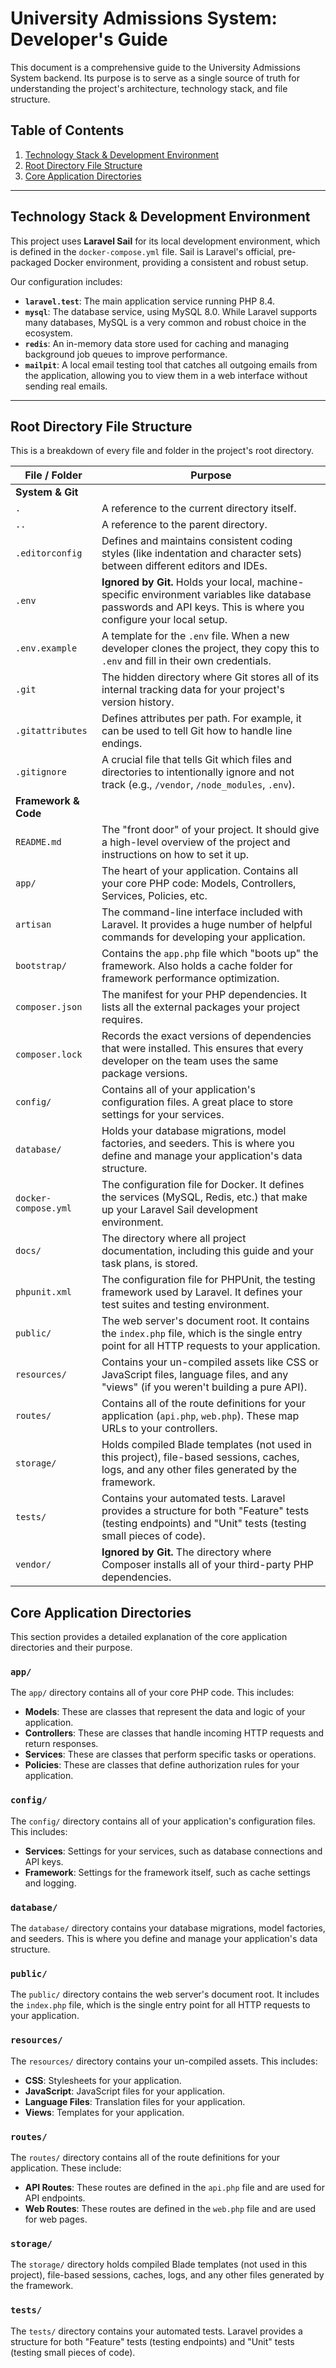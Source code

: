 # University Admissions System: Developer's Guide

This document is a comprehensive guide to the University Admissions System backend. Its purpose is to serve as a single source of truth for understanding the project's architecture, technology stack, and file structure.

## Table of Contents
1. [Technology Stack & Development Environment](#technology-stack--development-environment)
2. [Root Directory File Structure](#root-directory-file-structure)
3. [Core Application Directories](#core-application-directories)

---

## Technology Stack & Development Environment

This project uses **Laravel Sail** for its local development environment, which is defined in the `docker-compose.yml` file. Sail is Laravel's official, pre-packaged Docker environment, providing a consistent and robust setup.

Our configuration includes:
- **`laravel.test`**: The main application service running PHP 8.4.
- **`mysql`**: The database service, using MySQL 8.0. While Laravel supports many databases, MySQL is a very common and robust choice in the ecosystem.
- **`redis`**: An in-memory data store used for caching and managing background job queues to improve performance.
- **`mailpit`**: A local email testing tool that catches all outgoing emails from the application, allowing you to view them in a web interface without sending real emails.

---

## Root Directory File Structure

This is a breakdown of every file and folder in the project's root directory.

| File / Folder         | Purpose                                                                                                                                                             |
| --------------------- | ------------------------------------------------------------------------------------------------------------------------------------------------------------------- |
| **System & Git**      |                                                                                                                                                                     |
| `.`                   | A reference to the current directory itself.                                                                                                                        |
| `..`                  | A reference to the parent directory.                                                                                                                                |
| `.editorconfig`       | Defines and maintains consistent coding styles (like indentation and character sets) between different editors and IDEs.                                            |
| `.env`                | **Ignored by Git.** Holds your local, machine-specific environment variables like database passwords and API keys. This is where you configure your local setup.      |
| `.env.example`        | A template for the `.env` file. When a new developer clones the project, they copy this to `.env` and fill in their own credentials.                                  |
| `.git`                | The hidden directory where Git stores all of its internal tracking data for your project's version history.                                                         |
| `.gitattributes`      | Defines attributes per path. For example, it can be used to tell Git how to handle line endings.                                                                    |
| `.gitignore`          | A crucial file that tells Git which files and directories to intentionally ignore and not track (e.g., `/vendor`, `/node_modules`, `.env`).                            |
| **Framework & Code**  |                                                                                                                                                                     |
| `README.md`           | The "front door" of your project. It should give a high-level overview of the project and instructions on how to set it up.                                          |
| `app/`                | The heart of your application. Contains all your core PHP code: Models, Controllers, Services, Policies, etc.                                                       |
| `artisan`             | The command-line interface included with Laravel. It provides a huge number of helpful commands for developing your application.                                    |
| `bootstrap/`          | Contains the `app.php` file which "boots up" the framework. Also holds a cache folder for framework performance optimization.                                       |
| `composer.json`       | The manifest for your PHP dependencies. It lists all the external packages your project requires.                                                                   |
| `composer.lock`       | Records the exact versions of dependencies that were installed. This ensures that every developer on the team uses the same package versions.                         |
| `config/`             | Contains all of your application's configuration files. A great place to store settings for your services.                                                         |
| `database/`           | Holds your database migrations, model factories, and seeders. This is where you define and manage your application's data structure.                               |
| `docker-compose.yml`  | The configuration file for Docker. It defines the services (MySQL, Redis, etc.) that make up your Laravel Sail development environment.                               |
| `docs/`               | The directory where all project documentation, including this guide and your task plans, is stored.                                                                 |
| `phpunit.xml`         | The configuration file for PHPUnit, the testing framework used by Laravel. It defines your test suites and testing environment.                                       |
| `public/`             | The web server's document root. It contains the `index.php` file, which is the single entry point for all HTTP requests to your application.                         |
| `resources/`          | Contains your un-compiled assets like CSS or JavaScript files, language files, and any "views" (if you weren't building a pure API).                                |
| `routes/`             | Contains all of the route definitions for your application (`api.php`, `web.php`). These map URLs to your controllers.                                              |
| `storage/`            | Holds compiled Blade templates (not used in this project), file-based sessions, caches, logs, and any other files generated by the framework.                        |
| `tests/`              | Contains your automated tests. Laravel provides a structure for both "Feature" tests (testing endpoints) and "Unit" tests (testing small pieces of code).          |
| `vendor/`             | **Ignored by Git.** The directory where Composer installs all of your third-party PHP dependencies.                                                                   |

## Core Application Directories

This section provides a detailed explanation of the core application directories and their purpose.

### `app/`

The `app/` directory contains all of your core PHP code. This includes:
- **Models**: These are classes that represent the data and logic of your application.
- **Controllers**: These are classes that handle incoming HTTP requests and return responses.
- **Services**: These are classes that perform specific tasks or operations.
- **Policies**: These are classes that define authorization rules for your application.

### `config/`

The `config/` directory contains all of your application's configuration files. This includes:
- **Services**: Settings for your services, such as database connections and API keys.
- **Framework**: Settings for the framework itself, such as cache settings and logging.

### `database/`

The `database/` directory contains your database migrations, model factories, and seeders. This is where you define and manage your application's data structure.

### `public/`

The `public/` directory contains the web server's document root. It includes the `index.php` file, which is the single entry point for all HTTP requests to your application.

### `resources/`

The `resources/` directory contains your un-compiled assets. This includes:
- **CSS**: Stylesheets for your application.
- **JavaScript**: JavaScript files for your application.
- **Language Files**: Translation files for your application.
- **Views**: Templates for your application.

### `routes/`

The `routes/` directory contains all of the route definitions for your application. These include:
- **API Routes**: These routes are defined in the `api.php` file and are used for API endpoints.
- **Web Routes**: These routes are defined in the `web.php` file and are used for web pages.

### `storage/`

The `storage/` directory holds compiled Blade templates (not used in this project), file-based sessions, caches, logs, and any other files generated by the framework.

### `tests/`

The `tests/` directory contains your automated tests. Laravel provides a structure for both "Feature" tests (testing endpoints) and "Unit" tests (testing small pieces of code). 